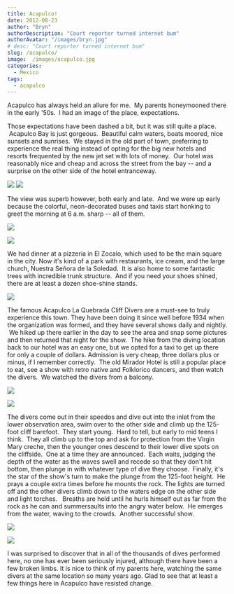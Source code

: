 ```yaml
---
title: Acapulco!
date: 2012-08-23
author: "Bryn"
authorDescription: "Court reporter turned internet bum"
authorAvatar: "/images/bryn.jpg"
# desc: "Court reporter turned internet bum"
slug: /acapulco/
image:  /images/acapulco.jpg
categories:
  - Mexico
tags:
  - acapulco
---
```

Acapulco has always held an allure for me.  My parents honeymooned there in the early '50s.  I had an image of the place, expectations.

Those expectations have been dashed a bit, but it was still quite a place.  Acapulco Bay is just gorgeous.  Beautiful calm waters, boats moored, nice sunsets and sunrises.  We stayed in the old part of town, preferring to experience the real thing instead of opting for the big new hotels and resorts frequented by the new jet set with lots of money.  Our hotel was reasonably nice and cheap and across the street from the bay -- and a surprise on the other side of the hotel entranceway.

[![](https://live.staticflickr.com/1859/43489455135_a85f14fd97_c.jpg)](https://www.flickr.com/photos/vagabondians/43489455135/in/album-72157700840824825/)
[![](https://live.staticflickr.com/1889/44347794832_f21cdc3b4c_c.jpg)](https://www.flickr.com/photos/vagabondians/44347794832/in/album-72157700840824825/)

The view was superb however, both early and late.  And we were up early because the colorful, neon-decorated buses and taxis start honking to greet the morning at 6 a.m. sharp -- all of them.

[![](https://live.staticflickr.com/1866/42588384460_bc990f8cbf_c.jpg)](https://www.flickr.com/photos/vagabondians/42588384460/in/album-72157700840824825/)

[![](https://live.staticflickr.com/1897/30528976928_6fd76f6635_c.jpg)](https://www.flickr.com/photos/vagabondians/30528976928/in/album-72157700840824825/)

We had dinner at a pizzeria in El Zocalo, which used to be the main square in the city. Now it's kind of a park with restaurants, ice cream, and the large church, Nuestra Señora de la Soledad.  It is also home to some fantastic trees with incredible trunk structure.  And if you need your shoes shined, there are at least a dozen shoe-shine stands.

[![](https://live.staticflickr.com/1881/42588280310_a6034488c2_c.jpg)](https://www.flickr.com/photos/vagabondians/42588280310/in/album-72157700840824825/)

The famous Acapulco La Quebrada Cliff Divers are a must-see to truly experience this town. They have been doing it since well before 1934 when the organization was formed, and they have several shows daily and nightly.  We hiked up there earlier in the day to see the area and snap some pictures and then returned that night for the show.  The hike from the diving location back to our hotel was an easy one, but we opted for a taxi to get up there for only a couple of dollars. Admission is very cheap, three dollars plus or minus, if I remember correctly.  The old Mirador Hotel is still a popular place to eat, see a show with retro native and Folklorico dancers, and then watch the divers.  We watched the divers from a balcony.

[![](https://live.staticflickr.com/1861/43489287815_3bd3b7e8b2_c.jpg)](https://www.flickr.com/photos/vagabondians/43489287815/in/album-72157700840824825/)

[![](https://live.staticflickr.com/1898/43679699364_baa55c0a4b_c.jpg)](https://www.flickr.com/photos/vagabondians/43679699364/in/album-72157700840824825/)

The divers come out in their speedos and dive out into the inlet from the lower observation area, swim over to the other side and climb up the 125-foot cliff barefoot.  They start young.  Hard to tell, but early to mid teens I think.  They all climb up to the top and ask for protection from the Virgin Mary creche, then the younger ones descend to their lower dive spots on the cliffside.  One at a time they are announced.  Each waits, judging the depth of the water as the waves swell and recede so that they don't hit bottom, then plunge in with whatever type of dive they choose.  Finally, it's the star of the show's turn to make the plunge from the 125-foot height.  He prays a couple extra times before he mounts the rock. The lights are turned off and the other divers climb down to the waters edge on the other side and light torches.   Breaths are held until he hurls himself out as far from the rock as he can and summersaults into the angry water below.  He emerges from the water, waving to the crowds.  Another successful show.

[![](https://live.staticflickr.com/1852/44396923961_9080c8ae4a_c.jpg)](https://www.flickr.com/photos/vagabondians/44396923961/in/album-72157700840824825/)

[![](https://live.staticflickr.com/1897/29459851947_d774a980c5_c.jpg)](https://www.flickr.com/photos/vagabondians/29459851947/in/album-72157700840824825/)

I was surprised to discover that in all of the thousands of dives performed here, no one has ever been seriously injured, although there have been a few broken limbs. It is nice to think of my parents here, watching the same divers at the same location so many years ago. Glad to see that at least a few things here in Acapulco have resisted change.